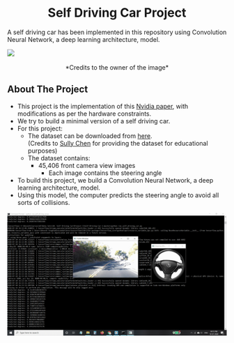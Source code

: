 # <div align="center">Self Driving Car Project 
A self driving car has been implemented in this repository using Convolution Neural Network, a deep learning architecture, model.

<img src="https://www.nvidia.com/content/dam/en-zz/es_em/Solutions/self-driving-cars/home/nvidia-self-driving-car-drive-px-overview-social-image.jpg"> <br>
<div align="center">*Credits to the owner of the image*</div>


## About The Project
- This project is the implementation of this [Nvidia paper](https://arxiv.org/pdf/1604.07316.pdf), with modifications as per the hardware constraints.
- We try to build a minimal version of a self driving car.
- For this project:
  - The dataset can be downloaded from [here](https://drive.google.com/file/d/0B-KJCaaF7elleG1RbzVPZWV4Tlk/view). <br> (Credits to [Sully Chen](https://github.com/SullyChen/Autopilot-TensorFlow) for providing the dataset for educational purposes) 
  - The dataset contains:
    - 45,406 front camera view images
      - Each image contains the steering angle
- To build this project, we build a Convolution Neural Network, a deep learning architecture, model.
- Using this model, the computer predicts the steering angle to avoid all sorts of collisions. <br>

<img src="car.gif">

